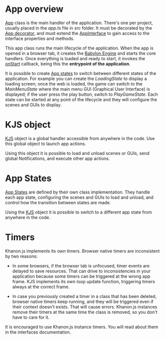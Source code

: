 # App overview
[App](https://khanonjs.com/api-docs/modules/decorators_app.html) class is the main handler of the application. There's one per project, usually placed in the *app.ts* file in *src* folder.
It must be decorated by the [App decorator](https://khanonjs.com/api-docs/functions/decorators_app.App.html), and must extend the [AppInterface](https://khanonjs.com/api-docs/classes/decorators_app.AppInterface.html) to gain access to the interface properties and methods.

This app class runs the main lifecycle of the application. When the app is opened in a browser tab, it creates the [Babylon Engine](https://doc.babylonjs.com/typedoc/classes/BABYLON.Engine) and starts the core handlers. Once everything is loaded and ready to start, it invokes the [onStart](https://khanonjs.com/api-docs/classes/decorators_app.AppInterface.html#onStart) callback, being this the **entrypoint of the application**.

It is possible to create [App states](https://khanonjs.com/api-docs/modules/decorators_app_app_state.html) to switch between different states of the application. For example you can create  the *LoadingState* to display a loading screen; once the web is loaded, the game can switch to the *MainMenuState* where the main menu GUI (Graphical User Interface) is displayed; if the user press the play button, switch to *PlayGameState*. Each state can be started at any point of the lifecycle and they will configure the scenes and GUIs to display.

# KJS object

[KJS](https://khanonjs.com/api-docs/modules/kjs.KJS.html) object is a global handler accessible from anywhere in the code. Use this global object to launch app actions.

Using this object it is possible to load and unload scenes or GUIs, send global Notifications, and execute other app actions.

# App States

[App States](https://khanonjs.com/api-docs/modules/decorators_app_app_state.html) are defined by their own class implementation. They handle each app state, configuring the scenes and GUIs to load and unload, and control how the transition between states are made.

Using the [KJS](https://khanonjs.com/api-docs/modules/kjs.KJS.html) object it is possible to switch to a different app state from anywhere in the code.

# Timers

Khanon.js implements its own timers. Browser native timers are inconsistent by two reasons:

- In some browsers, if the browser tab is unfocused, timer events are delayed to save resources. That can drive to inconsistencies in your application because some timers can be triggered at the wrong app frame. KJS implements its own loop update function, triggering timers always at the correct frame.

- In case you previously created a timer in a class that has been deleted, browser native timers keep running, and they will be triggered even if their context doesn't exists. That will cause errors. Khanon.js instances remove their timers at the same time the class is removed, so you don't have to care for it.

It is encouraged to use Khanon.js instance timers. You will read about them in the interfaces documentation.